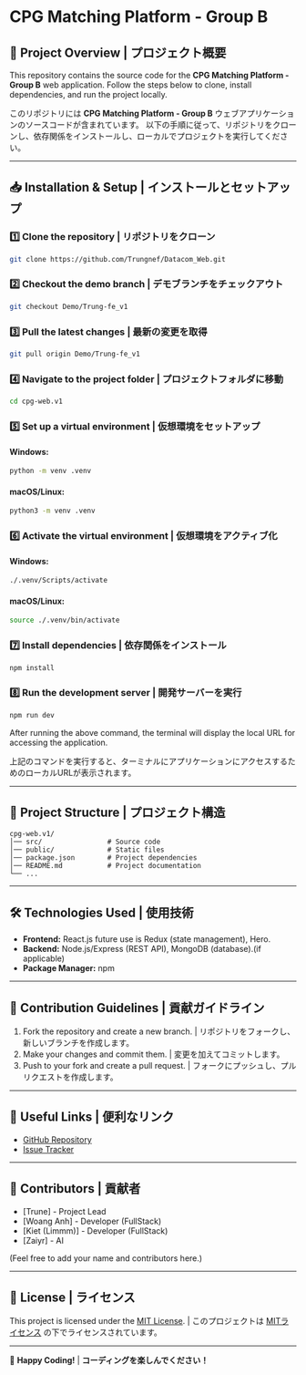 # CPG Matching Platform - Group B

## 🚀 Project Overview | プロジェクト概要
This repository contains the source code for the **CPG Matching Platform - Group B** web application. Follow the steps below to clone, install dependencies, and run the project locally.

このリポジトリには **CPG Matching Platform - Group B** ウェブアプリケーションのソースコードが含まれています。 以下の手順に従って、リポジトリをクローンし、依存関係をインストールし、ローカルでプロジェクトを実行してください。

---

## 📥 Installation & Setup | インストールとセットアップ
### 1️⃣ Clone the repository | リポジトリをクローン
```bash
git clone https://github.com/Trungnef/Datacom_Web.git
```

### 2️⃣ Checkout the demo branch | デモブランチをチェックアウト
```bash
git checkout Demo/Trung-fe_v1
```

### 3️⃣ Pull the latest changes | 最新の変更を取得
```bash
git pull origin Demo/Trung-fe_v1
```

### 4️⃣ Navigate to the project folder | プロジェクトフォルダに移動
```bash
cd cpg-web.v1
```

### 5️⃣ Set up a virtual environment | 仮想環境をセットアップ
#### Windows:
```bash
python -m venv .venv
```

#### macOS/Linux:
```bash
python3 -m venv .venv
```

### 6️⃣ Activate the virtual environment | 仮想環境をアクティブ化
#### Windows:
```bash
./.venv/Scripts/activate
```

#### macOS/Linux:
```bash
source ./.venv/bin/activate
```

### 7️⃣ Install dependencies | 依存関係をインストール
```bash
npm install
```

### 8️⃣ Run the development server | 開発サーバーを実行
```bash
npm run dev
```
After running the above command, the terminal will display the local URL for accessing the application.

上記のコマンドを実行すると、ターミナルにアプリケーションにアクセスするためのローカルURLが表示されます。

---

## 📌 Project Structure | プロジェクト構造
```
cpg-web.v1/
│── src/                # Source code
│── public/             # Static files
│── package.json        # Project dependencies
│── README.md           # Project documentation
└── ...
```

---

## 🛠 Technologies Used | 使用技術
- **Frontend:** React.js future use is Redux (state management), Hero.
- **Backend:**  Node.js/Express (REST API), MongoDB (database).(if applicable)
- **Package Manager:** npm

---

## 📝 Contribution Guidelines | 貢献ガイドライン
1. Fork the repository and create a new branch. | リポジトリをフォークし、新しいブランチを作成します。
2. Make your changes and commit them. | 変更を加えてコミットします。
3. Push to your fork and create a pull request. | フォークにプッシュし、プルリクエストを作成します。

---

## 🔗 Useful Links | 便利なリンク
- [GitHub Repository](https://github.com/Trungnef/Datacom_Web)
- [Issue Tracker](https://github.com/Trungnef/Datacom_Web/issues)

---

## 👥 Contributors | 貢献者
- [Trune] - Project Lead
- [Woang Anh] - Developer (FullStack)
- [Kiet (Limmm)] - Developer (FullStack)
- [Zaiyr] - AI

(Feel free to add your name and contributors here.)

---

## 📄 License | ライセンス
This project is licensed under the [MIT License](LICENSE). | このプロジェクトは [MITライセンス](LICENSE) の下でライセンスされています。

---

🚀 **Happy Coding!** | **コーディングを楽しんでください！** 
